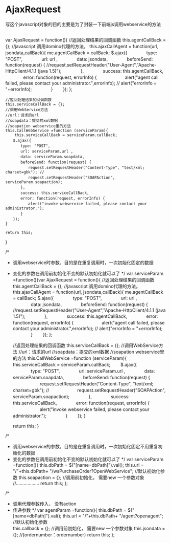 # AjaxRequest
写这个javascript对象的目的主要是为了封装一下前端js调用webservice的方法

##
var AjaxRequest = function(){
	//返回处理结果的回调函数
	this.agentCallBack = {};
	//javascript 调用domino代理的方法。
	this.ajaxCallAgent = function(url, jsondata,callBack){
		me.agentCallBack = callBack;
		$.ajax({
	　　　　type: "POST",
	　　　　url: url ,
	　　　　data: jsondata,
	　　　　beforeSend: function(request) {
			 //request.setRequestHeader("User-Agent","Apache-HttpClient/4.1.1 (java 1.5)");
	　　　　},
	　　　　success: this.agentCallBack,
	　　　　error: function(request, errorInfo) {
	　　　　　　alert("agent call failed, please contact your administrator.",errorInfo); // alert("errorInfo = "+errorInfo);
	　　　　} 
	　　});
	};

	//返回处理结果的回调函数
	this.serviceCallBack = {};
	//调用WebService方法
	//url：请求的url
	//soapdata：提交的xml数据
	//soapation webservice里的方法
	this.CallWebService =function (serviceParam){
		this.serviceCallBack = serviceParam.callBack;
	　　$.ajax({
	　　　　type: "POST",
	　　　　url: serviceParam.url ,
	　　　　data: serviceParam.soapdata,
	　　　　beforeSend: function(request) {
	　　　　　　request.setRequestHeader("Content-Type", "text/xml; charset=gbk"); //
	　　　　　　request.setRequestHeader("SOAPAction", serviceParam.soapaction);
	　　　　},
	　　　　success: this.serviceCallBack,
	　　　　error: function(request, errorInfo) {
	　　　　　　alert("invoke webservice failed, please contact your administrator."); 
	　　　　} 
	　　});
	}

	return this;
}

/*
* 调用webservice时参数，目的是在重复调用时，一次初始化固定的数据
* 变化的参数在调用前初始化不变的默认初始化就可以了
*/
var serviceParam =function(){var AjaxRequest = function(){
	//返回处理结果的回调函数
	this.agentCallBack = {};
	//javascript 调用domino代理的方法。
	this.ajaxCallAgent = function(url, jsondata,callBack){
		me.agentCallBack = callBack;
		$.ajax({
	　　　　type: "POST",
	　　　　url: url ,
	　　　　data: jsondata,
	　　　　beforeSend: function(request) {
			 //request.setRequestHeader("User-Agent","Apache-HttpClient/4.1.1 (java 1.5)");
	　　　　},
	　　　　success: this.agentCallBack,
	　　　　error: function(request, errorInfo) {
	　　　　　　alert("agent call failed, please contact your administrator.",errorInfo); // alert("errorInfo = "+errorInfo);
	　　　　} 
	　　});
	};

	//返回处理结果的回调函数
	this.serviceCallBack = {};
	//调用WebService方法
	//url：请求的url
	//soapdata：提交的xml数据
	//soapation webservice里的方法
	this.CallWebService =function (serviceParam){
		this.serviceCallBack = serviceParam.callBack;
	　　$.ajax({
	　　　　type: "POST",
	　　　　url: serviceParam.url ,
	　　　　data: serviceParam.soapdata,
	　　　　beforeSend: function(request) {
	　　　　　　request.setRequestHeader("Content-Type", "text/xml; charset=gbk"); //
	　　　　　　request.setRequestHeader("SOAPAction", serviceParam.soapaction);
	　　　　},
	　　　　success: this.serviceCallBack,
	　　　　error: function(request, errorInfo) {
	　　　　　　alert("invoke webservice failed, please contact your administrator."); 
	　　　　} 
	　　});
	}

	return this;
}

/*
* 调用webservice的参数，目的是在重复调用时，一次初始化固定不用重复初始化的数据
* 变化的参数在调用前初始化不变的默认初始化就可以了
*/
var serviceParam =function(){
	this.dbPath = $("[name=dbPath]").val();
	this.url = "/"+this.dbPath+ "/wsPurchaseOrder?OpenWebService";			//默认初始化参数
	this.soapaction = {};													        //调用前初始化， 需要new 一个参数对象
  //..................
  return this;
};

/*
* 调用代理参数传入， 没有action
* 传递参数
*/
var agentParam =function(){
	this.dbPath = $("[name=dbPath]").val();
	this.url = "/"+this.dbPath+ "/agent?openagent";							//默认初始化参数												
	this.callback = {};														//调用前初始化， 需要new 一个参数对象
	this.jsondata = {};														//{ordernumber：ordernumber}
	return this;
};




